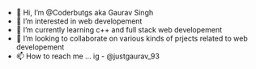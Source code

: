 - 👋 Hi, I’m @Coderbutgs aka Gaurav Singh
- 👀 I’m interested in web developement 
- 🌱 I’m currently learning c++ and full stack web developement
- 💞️ I’m looking to collaborate on various kinds of prjects related to web developement
- 📫 How to reach me ... ig - @justgaurav_93

<!---
Coderbutgs/Coderbutgs is a ✨ special ✨ repository because its `README.md` (this file) appears on your GitHub profile.
You can click the Preview link to take a look at your changes.
--->
